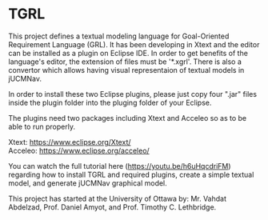 # TGRL
This project defines a textual modeling language for Goal-Oriented Requirement Language (GRL). It has been developing in Xtext and the editor can be installed as a plugin on Eclipse IDE. In order to get benefits of the language's editor, the extension of files must be '*.xgrl'. There is also a convertor which allows having visual representaion of textual models in jUCMNav. 

In order to install these two Eclipse plugins, please just copy four ".jar" files inside the plugin folder into the pluging folder of your Eclipse.

The plugins need two packages including Xtext and Acceleo so as to be able to run properly.

Xtext:  https://www.eclipse.org/Xtext/   
Acceleo: https://www.eclipse.org/acceleo/

You can watch the full tutorial here (https://youtu.be/h6uHqcdriFM) regarding how to install TGRL and required plugins, create a simple textual model, and generate jUCMNav graphical model.

This project has started at the University of Ottawa by:
Mr. Vahdat Abdelzad, Prof. Daniel Amyot, and Prof. Timothy C. Lethbridge.

